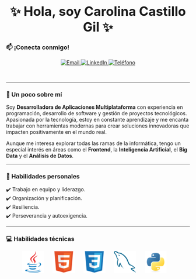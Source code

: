 <h1 align="center" style="font-size: 2.5em;">✨ Hola, soy Carolina Castillo Gil ✨</h1>
  
### 📫 ¡Conecta conmigo!  
<p align="center">
  <a href="mailto:soycarolinacastillo@gmail.com">
    <img src="https://img.shields.io/badge/Email-D14836?style=for-the-badge&logo=gmail&logoColor=white" alt="Email"/>
  </a>
  <a href="https://www.linkedin.com/in/carolina-castillo-gil-48462330b/">
    <img src="https://img.shields.io/badge/LinkedIn-0077B5?style=for-the-badge&logo=linkedin&logoColor=white" alt="LinkedIn"/>
  </a>
  <a href="tel:+34640899456">
    <img src="https://img.shields.io/badge/Phone-25D366?style=for-the-badge&logo=phone&logoColor=white" alt="Teléfono"/>
  </a>
</p>
<br>

---

### 🚀 Un poco sobre mí  
Soy **Desarrolladora de Aplicaciones Multiplataforma** con experiencia en programación, desarrollo de software y gestión de proyectos tecnológicos.  
Apasionada por la tecnología, estoy en constante aprendizaje y me encanta trabajar con herramientas modernas para crear soluciones innovadoras que impacten positivamente en el mundo real.  

Aunque me interesa explorar todas las ramas de la informática, tengo un especial interés en áreas como el **Frontend**, la **Inteligencia Artificial**, el **Big Data** y el **Análisis de Datos**.  

---

### 🌟 Habilidades personales  
✔️ Trabajo en equipo y liderazgo.  
✔️ Organización y planificación.  
✔️ Resiliencia.  
✔️ Perseverancia y autoexigencia.  

---

### 💻 Habilidades técnicas  
<div align="center">
  <img src="https://raw.githubusercontent.com/devicons/devicon/master/icons/java/java-original.svg" alt="Java" width="60" height="60" style="margin-right: 20px;"/>
  <img src="https://raw.githubusercontent.com/devicons/devicon/master/icons/html5/html5-original.svg" alt="HTML5" width="60" height="60" style="margin-right: 20px;"/>
  <img src="https://raw.githubusercontent.com/devicons/devicon/master/icons/css3/css3-original.svg" alt="CSS3" width="60" height="60" style="margin-right: 20px;"/>
  <img src="https://raw.githubusercontent.com/devicons/devicon/master/icons/mysql/mysql-original.svg" alt="MySQL" width="60" height="60" style="margin-right: 20px;"/>
  <img src="https://raw.githubusercontent.com/devicons/devicon/master/icons/python/python-original.svg" alt="Python" width="60" height="60" style="margin-right: 20px;"/>
</div>

